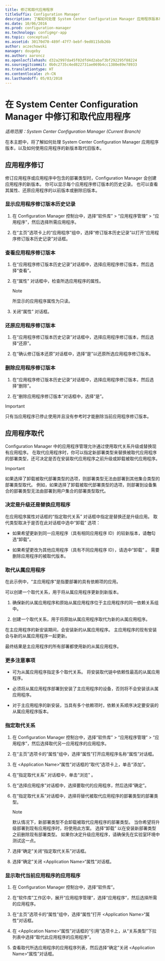 ```yaml
---
title: 修订和取代应用程序
titleSuffix: Configuration Manager
description: 了解如何处理 System Center Configuration Manager 应用程序版本和取代应用程序。
ms.date: 10/06/2016
ms.prod: configuration-manager
ms.technology: configmgr-app
ms.topic: conceptual
ms.assetid: 30170d70-489f-47f7-bebf-9ed0115db26b
author: aczechowski
manager: dougeby
ms.author: aaroncz
ms.openlocfilehash: d32a2997da45f02dfd4d2abaf3bf292295f88224
ms.sourcegitcommit: 0b0c2735c4ed822731ae069b4cc1380e89e78933
ms.translationtype: HT
ms.contentlocale: zh-CN
ms.lasthandoff: 05/03/2018
---
```

# <a name="revise-and-supersede-applications-in-system-center-configuration-manager"></a>在 System Center Configuration Manager 中修订和取代应用程序

*适用范围：System Center Configuration Manager (Current Branch)*

在本主题中，将了解如何处理 System Center Configuration Manager 应用程序版本，以及如何使用应用程序的新版本取代旧版本。  

##  <a name="application-revisions"></a>应用程序修订  
 修订应用程序或应用程序中包含的部署类型时，Configuration Manager 会创建应用程序的新版本。 你可以显示每个应用程序修订版本的历史记录。 也可以查看其属性、还原应用程序的以前版本或删除旧版本。  

### <a name="to-display-an-application-revision-history"></a>显示应用程序修订版本历史记录  

1.  在 Configuration Manager 控制台中，选择“软件库” > “应用程序管理” > “应用程序”，然后选择所需应用程序。  

3.  在“主页”选项卡上的“应用程序”组中，选择“修订版本历史记录”以打开“应用程序修订版本历史记录”对话框。  

### <a name="to-view-an-application-revision"></a>查看应用程序修订版本  

1.  在“应用程序修订版本历史记录”对话框中，选择应用程序修订版本，然后选择“查看”。  

2.  在“属性”  对话框中，检查所选应用程序的属性。  

    > [!NOTE]  
    >  所显示的应用程序属性为只读。  

3.  关闭“属性”  对话框。  

### <a name="to-restore-an-application-revision"></a>还原应用程序修订版本  

1.  在“应用程序修订版本历史记录”对话框中，选择应用程序修订版本，然后选择“还原”。  

2.  在“确认修订版本还原”对话框中，选择“是”以还原所选应用程序修订版本。  

### <a name="to-delete-an-application-revision"></a>删除应用程序修订版本  

1.  在“应用程序修订版本历史记录”对话框中，选择应用程序修订版本，然后选择“删除”。  

2.  在“删除应用程序修订版本”对话框中，选择“是”。  

> [!IMPORTANT]  
>  只有当应用程序已停止使用并且没有参考时才能删除当前应用程序修订版本。  

##  <a name="application-supersedence"></a>应用程序取代  
 Configuration Manager 中的应用程序管理允许通过使用取代关系升级或替换现有应用程序。 在取代应用程序时，你可以指定新部署类型来替换被取代应用程序的部署类型，还可决定是否在安装取代应用程序之前升级或卸载被取代应用程序。  

> [!IMPORTANT]  
>  如果选择了卸载被取代部署类型的选项，则部署类型无法由部署到其他集合类型的部署类型取代。  例如，如果选择了卸载被取代部署类型的选项，则部署到设备集合的部署类型无法由部署到用户集合的部署类型取代。  

### <a name="decide-whether-to-upgrade-or-replace-an-application"></a>决定是升级还是替换应用程序  
 在应用程序属性对话框的“指定取代关系”  对话框中指定是替换还是升级应用。 取代类型取决于是否在此对话框中选中“卸载”  选项：  

-   如果希望更新到同一应用程序（具有相同应用程序 ID）的较新版本，请**勿**勾选“卸载”。  

-   如果希望更改为其他应用程序（具有不同应用程序 ID），请选中“卸载” 。 需要删除应用程序的被取代版本。  

### <a name="supersede-dependent-applications"></a>取代从属应用程序  
 在此示例中，“主应用程序”是指要部署的具有依赖项的应用。  

 可以创建一个取代关系，用于将从属应用程序更新到新版本。  

1.  确保新的从属应用程序和原始从属应用程序位于主应用程序的同一依赖关系组中。  

2.  创建一个取代关系，用于将原始从属应用程序取代为新的从属应用程序。  

 在主应用程序的新安装期间，会安装新的从属应用程序。 主应用程序的现有安装会与新的从属应用程序一起更新。  

 最终结果是主应用程序的所有部署都使用新的从属应用程序。  

### <a name="further-considerations"></a>更多注意事项  

-   可为从属应用程序指定多个取代关系。 将安装取代链中依赖性最高的从属应用程序。  

-   必须将从属应用程序部署到安装了主应用程序的设备，否则将不会安装该从属应用程序。  

-   对于主应用程序的新安装，当具有多个依赖项时，依赖关系顺序决定要安装的从属应用程序版本。  

### <a name="to-specify-a-supersedence-relationship"></a>指定取代关系  

1.  在 Configuration Manager 控制台中，选择“软件库” > “应用程序管理” > “应用程序”，然后选择取代另一应用程序的应用程序。  

3.  在“主页”选项卡的“属性”组中，选择“属性”打开应用程序名称“属性”对话框。  

4.  在 <Application Name\>“属性”对话框的“取代”选项卡上，单击“添加”。  

5.  在“指定取代关系”  对话框中，单击“浏览” 。  

6.  在“选择应用程序”对话框中，选择要取代的应用程序，然后选择“确定”。  

7.  在“指定取代关系”对话框中，选择将替代被取代应用程序的部署类型的部署类型。  

    > [!NOTE]  
    >  默认情况下，新部署类型不会卸载被取代应用程序的部署类型。 当你希望将升级部署到现有应用程序时，将使用此方案。 选择“卸载”  以在安装新部署类型之前删除现有部署类型。 如果你决定升级应用程序，请确保先在实验室环境中测试这一点。  

8.  选择“确定”关闭“指定取代关系”对话框。  

9. 选择“确定”关闭 <Application Name\>“属性”对话框。  

### <a name="to-display-applications-that-supersede-the-current-application"></a>显示取代当前应用程序的应用程序  

1.  在 Configuration Manager 控制台中，选择“软件库”。  

2.  在“软件库”工作区中，展开“应用程序管理”，选择“应用程序”，然后选择所需的应用程序。  

3.  在“主页”选项卡的“属性”组中，选择“属性”打开 <Application Name\>“属性”对话框。  

4.  在 <Application Name\>“属性”对话框的“引用”选项卡上，从“关系类型”下拉列表中选择“取代此应用程序的应用程序”。  

5.  查看取代所选应用程序的应用程序列表，然后选择“确定”关闭 <Application Name\>“属性”对话框。  
